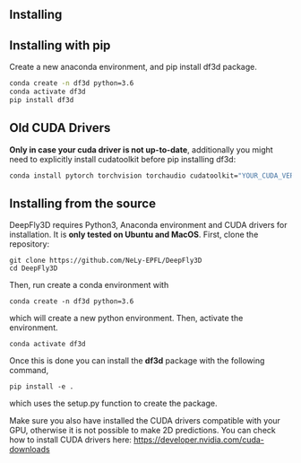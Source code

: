 ## Installing

## Installing with pip
Create a new anaconda environment, and pip install df3d package.
```bash
conda create -n df3d python=3.6
conda activate df3d
pip install df3d
```

## Old CUDA Drivers
**Only in case your cuda driver is not up-to-date**, additionally you might need to explicitly install cudatoolkit before pip installing df3d:

```bash
conda install pytorch torchvision torchaudio cudatoolkit="YOUR_CUDA_VERSION" -c pytorch
```

## Installing from the source
DeepFly3D requires Python3, Anaconda environment and CUDA drivers for installation. It is __only tested on Ubuntu and MacOS__. First, clone the repository:

```
git clone https://github.com/NeLy-EPFL/DeepFly3D
cd DeepFly3D
```
Then, run create a conda environment with
```
conda create -n df3d python=3.6
```
which will create a new python environment. Then, activate the environment.
```
conda activate df3d
```
Once this is done  you can install the **df3d** package with the following command,

```
pip install -e .
```

which uses the setup.py function to create the package.

Make sure you also have installed the CUDA drivers compatible with your GPU, otherwise it is not possible to make 2D predictions. You can check how to install CUDA drivers here: https://developer.nvidia.com/cuda-downloads

